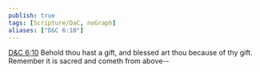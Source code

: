 ```yaml
---
publish: true
tags: [Scripture/DaC, noGraph]
aliases: ["D&C 6:10"]
---
```

[D&C 6:10](https://churchofjesuschrist.org/study/scriptures/dc-testament/dc/6?lang=eng&id=p10#p10) Behold thou hast a gift, and blessed art thou because of thy gift. Remember it is sacred and cometh from above--
